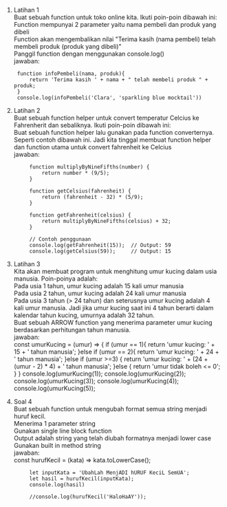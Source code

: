 1. Latihan 1  
Buat sebuah function untuk toko online kita. Ikuti poin-poin dibawah ini:  
Function mempunyai 2 parameter yaitu nama pembeli dan produk yang dibeli  
Function akan mengembalikan nilai "Terima kasih (nama pembeli) telah membeli produk (produk yang dibeli)"  
Panggil function dengan menggunakan console.log()  
jawaban:  

        function infoPembeli(nama, produk){
            return 'Terima kasih ' + nama + " telah membeli produk " + produk;
        } 
        console.log(infoPembeli('Clara', 'sparkling blue mocktail'))  

2. Latihan 2  
Buat sebuah function helper untuk convert temperatur Celcius ke Fahrenherit dan sebaliknya. Ikuti poin-poin dibawah ini:  
Buat sebuah function helper lalu gunakan pada function converternya. Seperti contoh dibawah ini. Jadi kita tinggal membuat function helper dan function utama untuk convert fahrenheit ke Celcius  
jawaban:  

            function multiplyByNineFifths(number) {
                return number * (9/5);
            }

            function getCelsius(fahrenheit) {
                return (fahrenheit - 32) * (5/9);
            }

            function getFahrenheit(celsius) {
                return multiplyByNineFifths(celsius) + 32;
            }

            // Contoh penggunaan
            console.log(getFahrenheit(15));  // Output: 59
            console.log(getCelsius(59));     // Output: 15

3. Latihan 3  
Kita akan membuat program untuk menghitung umur kucing dalam usia manusia. Poin-poinya adalah:  
Pada usia 1 tahun, umur kucing adalah 15 kali umur manusia  
Pada usia 2 tahun, umur kucing adalah 24 kali umur manusia  
Pada usia 3 tahun (> 24 tahun) dan seterusnya umur kucing adalah 4 kali umur manusia. Jadi jika umur kucing saat ini 4 tahun berarti dalam kalendar tahun kucing, umurnya adalah 32 tahun.  
Buat sebuah ARROW function yang menerima parameter umur kucing berdasarkan perhitungan tahun manusia.  
jawaban:  
            const umurKucing = (umur) => {
                if (umur == 1){
                    return 'umur kucing: ' + 15 + ' tahun manusia';
                }else if (umur == 2){
                    return 'umur kucing: ' + 24 + ' tahun manusia';
                }else if (umur >=3) {
                    return 'umur kucing: ' + (24 + (umur - 2) * 4) + ' tahun manusia';
                }else {
                    return 'umur tidak boleh <= 0';
                }
            }
            console.log(umurKucing(1));
            console.log(umurKucing(2));
            console.log(umurKucing(3));
            console.log(umurKucing(4));
            console.log(umurKucing(5));

4. Soal 4  
Buat sebuah function untuk mengubah format semua string menjadi huruf kecil.  
Menerima 1 parameter string  
Gunakan single line block function  
Output adalah string yang telah diubah formatnya menjadi lower case  
Gunakan built in method string  
jawaban:  
            const hurufKecil = (kata) => kata.toLowerCase();

            let inputKata = 'UbahLah MenjADI hURUF KeciL SemUA';
            let hasil = hurufKecil(inputKata);
            console.log(hasil)

            //console.log(hurufKecil('HaloHaAY'));
